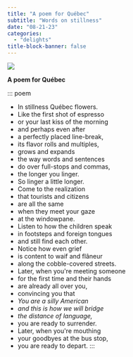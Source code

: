 ```yaml
---
title: "A poem for Québec"
subtitle: "Words on stillness"
date: "08-21-23"
categories:
  - "delights"
title-block-banner: false
---
```


![](https://substackcdn.com/image/fetch/w_1456,c_limit,f_webp,q_auto:good,fl_progressive:steep/https%3A%2F%2Fsubstack-post-media.s3.amazonaws.com%2Fpublic%2Fimages%2F5ec9d93d-aacb-4792-a176-146d9439e033_4032x3024.jpeg)

**A poem for Québec**

::: poem
-   In stillness Québec flowers.
-   Like the first shot of espresso
-   or your last kiss of the morning
-   and perhaps even after 
-   a perfectly placed line-break, 
-   its flavor rolls and multiples,
-   grows and expands 
-   the way words and sentences 
-   do over full-stops and commas, 
-   the longer you linger. 
-   So linger a little longer. 
-   Come to the realization 
-   that tourists and citizens 
-   are all the same 
-   when they meet your gaze
-   at the windowpane. 
-   Listen to how the children speak 
-   in footsteps and foreign tongues
-   and still find each other. 
-   Notice how even grief 
-   is content to waif and flâneur 
-   along the cobble-covered streets.
-   Later, when you're meeting someone
-   for the first time and their hands 
-   are already all over you,
-   convincing you that 
-   *You are a silly American*
-   *and this is how we will bridge*
-   *the distance of language,*
-   you are ready to surrender.
-   Later, when you're mouthing
-   your goodbyes at the bus stop,
-   you are ready to depart.
:::
